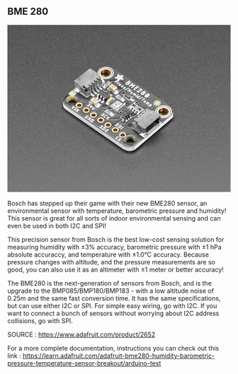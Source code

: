 BME 280
--------

![](https://raw.githubusercontent.com/AlexandrosPanag/My_Arduino_Projects/main/BME280/BME280.jpg)


Bosch has stepped up their game with their new BME280 sensor, an environmental sensor with temperature, barometric pressure and humidity! This sensor is great for all sorts of indoor environmental sensing and can even be used in both I2C and SPI!

This precision sensor from Bosch is the best low-cost sensing solution for measuring humidity with ±3% accuracy, barometric pressure with ±1 hPa absolute accuraccy, and temperature with ±1.0°C accuracy. Because pressure changes with altitude, and the pressure measurements are so good, you can also use it as an altimeter with  ±1 meter or better accuracy!

The BME280 is the next-generation of sensors from Bosch, and is the upgrade to the BMP085/BMP180/BMP183 - with a low altitude noise of 0.25m and the same fast conversion time. It has the same specifications, but can use either I2C or SPI. For simple easy wiring, go with I2C. If you want to connect a bunch of sensors without worrying about I2C address collisions, go with SPI.


SOURCE : https://www.adafruit.com/product/2652

For a more complete documentation, instructions you can check out this link : https://learn.adafruit.com/adafruit-bme280-humidity-barometric-pressure-temperature-sensor-breakout/arduino-test
